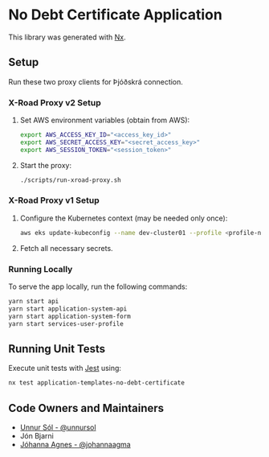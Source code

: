 # No Debt Certificate Application

This library was generated with [Nx](https://nx.dev).

## Setup

Run these two proxy clients for Þjóðskrá connection.

### X-Road Proxy v2 Setup

1. Set AWS environment variables (obtain from AWS):

   ```bash
   export AWS_ACCESS_KEY_ID="<access_key_id>"
   export AWS_SECRET_ACCESS_KEY="<secret_access_key>"
   export AWS_SESSION_TOKEN="<session_token>"
   ```

2. Start the proxy:

   ```bash
   ./scripts/run-xroad-proxy.sh
   ```

### X-Road Proxy v1 Setup

1. Configure the Kubernetes context (may be needed only once):

   ```bash
   aws eks update-kubeconfig --name dev-cluster01 --profile <profile-name> --region eu-west-1
   ```

2. Fetch all necessary secrets.

### Running Locally

To serve the app locally, run the following commands:

```bash
yarn start api
yarn start application-system-api
yarn start application-system-form
yarn start services-user-profile
```

## Running Unit Tests

Execute unit tests with [Jest](https://jestjs.io) using:

```bash
nx test application-templates-no-debt-certificate
```

## Code Owners and Maintainers

- [Unnur Sól - @unnursol](https://github.com/unnursolingimars)
- Jón Bjarni
- [Jóhanna Agnes - @johannaagma](https://github.com/johannaagma)
